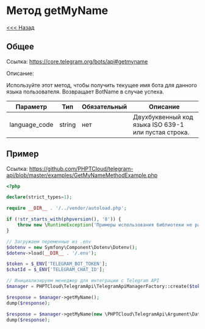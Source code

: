 # Метод getMyName

[<<< Назад](./../)

## Общее

Ссылка: https://core.telegram.org/bots/api#getmyname

Описание:

Используйте этот метод, чтобы получить текущее имя бота для данного языка пользователя. Возвращает BotName в случае успеха.

| Параметр      | Тип    | Обязательный | Описание                                             |
|---------------|--------|--------------|------------------------------------------------------|
| language_code | string | нет          | Двухбуквенный код языка ISO 639-1 или пустая строка. | 


## Пример

Ссылка: https://github.com/PHPTCloud/telegram-api/blob/master/examples/GetMyNameMethodExample.php

```php
<?php

declare(strict_types=1);

require __DIR__ . '/../vendor/autoload.php';

if (!str_starts_with(phpversion(), '8')) {
    throw new \RuntimeException('Примеры использования библиотеки не работают с PHP ниже 8 версии.');
}

// Загружаем переменные из .env
$dotenv = new Symfony\Component\Dotenv\Dotenv();
$dotenv->load(__DIR__ . '/.env');

$token = $_ENV['TELEGRAM_BOT_TOKEN'];
$chatId = $_ENV['TELEGRAM_CHAT_ID'];

// Инициализируем менеджер для интеграции с Telegram API
$manager = PHPTCloud\TelegramApi\TelegramApiManagerFactory::create($token);

$response = $manager->getMyName();
dump($response);

$response = $manager->getMyName(new \PHPTCloud\TelegramApi\Argument\DataObject\GetMyNameArgument('ru'));
dump($response);
```
